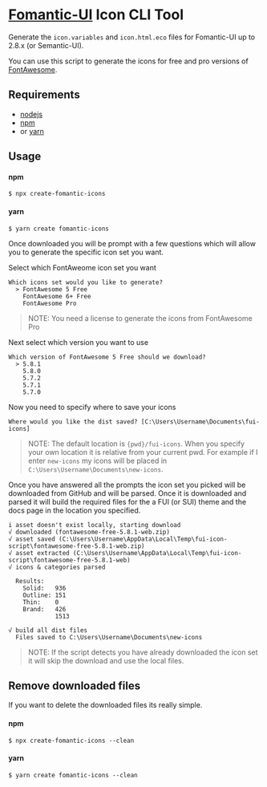 # [Fomantic-UI](https://github.com/fomantic/Fomantic-UI) Icon CLI Tool

Generate the `icon.variables` and `icon.html.eco` files for Fomantic-UI up to 2.8.x (or Semantic-UI).

You can use this script to generate the icons for free and pro versions of [FontAwesome](https://fontawesome.com).

## Requirements
 - [nodejs](https://nodejs.org)
 - [npm](https://npmjs.com)
 - or [yarn](https://yarnpkg.com)

## Usage

#### npm
```console
$ npx create-fomantic-icons
```

#### yarn
```console
$ yarn create fomantic-icons
```

Once downloaded you will be prompt with a few questions which will allow you to generate the specific icon set you want.

Select which FontAweome icon set you want
```console
Which icons set would you like to generate?
  > FontAwesome 5 Free
    FontAwesome 6+ Free  
    FontAwesome Pro
```
> NOTE: You need a license to generate the icons from FontAwesome Pro


Next select which version you want to use
```console
Which version of FontAwesome 5 Free should we download?
  > 5.8.1
    5.8.0
    5.7.2
    5.7.1
    5.7.0
```


Now you need to specify where to save your icons
```console
Where would you like the dist saved? [C:\Users\Username\Documents\fui-icons]
```
> NOTE: The default location is `{pwd}/fui-icons`. When you specify your own location it is relative from your current pwd.
> For example if I enter `new-icons` my icons will be placed in `C:\Users\Username\Documents\new-icons`.


Once you have answered all the prompts the icon set you picked will be downloaded from GitHub and will be parsed. 
Once it is downloaded and parsed it will build the required files for the a FUI (or SUI) theme and the docs page in the location
you specified.
```console
i asset doesn't exist locally, starting download
√ downloaded (fontawesome-free-5.8.1-web.zip)
√ asset saved (C:\Users\Username\AppData\Local\Temp\fui-icon-script\fontawesome-free-5.8.1-web.zip)
√ asset extracted (C:\Users\Username\AppData\Local\Temp\fui-icon-script\fontawesome-free-5.8.1-web)
√ icons & categories parsed

  Results:
    Solid:   936
    Outline: 151
    Thin:    0
    Brand:   426
             1513

√ build all dist files
  Files saved to C:\Users\Username\Documents\new-icons
```
> NOTE: If the script detects you have already downloaded the icon set it will skip the download and use the local files.

## Remove downloaded files

If you want to delete the downloaded files its really simple.

#### npm
```console
$ npx create-fomantic-icons --clean
```

#### yarn

```console
$ yarn create fomantic-icons --clean
```
